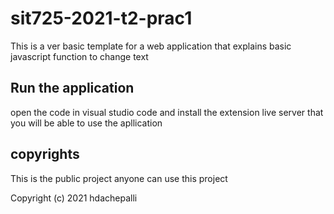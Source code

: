 # sit725-2021-t2-prac1
This is a ver basic template for a web application that explains basic javascript function to change text


## Run the application

open the code in visual studio code and install the extension live server that you will be able to use the apllication

## copyrights
 This is the public project anyone can use this project

 Copyright (c) 2021 hdachepalli
